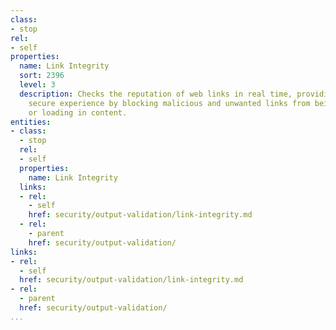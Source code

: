 ```yaml
---
class:
- stop
rel:
- self
properties:
  name: Link Integrity
  sort: 2396
  level: 3
  description: Checks the reputation of web links in real time, providing an invisibly
    secure experience by blocking malicious and unwanted links from being present
    or loading in content.
entities:
- class:
  - stop
  rel:
  - self
  properties:
    name: Link Integrity
  links:
  - rel:
    - self
    href: security/output-validation/link-integrity.md
  - rel:
    - parent
    href: security/output-validation/
links:
- rel:
  - self
  href: security/output-validation/link-integrity.md
- rel:
  - parent
  href: security/output-validation/
...
```

